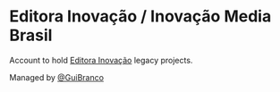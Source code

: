 # Editora Inovação / Inovação Media Brasil

Account to hold [Editora Inovação](https://editorainovacao.com.br) legacy projects.

Managed by [@GuiBranco](https://github.com/guibranco)

